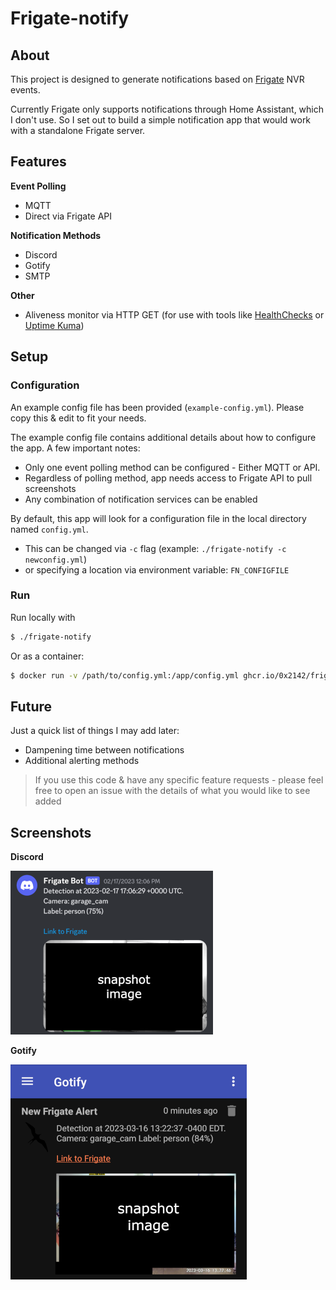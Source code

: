 # Frigate-notify

## About

This project is designed to generate notifications based on [Frigate](https://github.com/blakeblackshear/frigate) NVR events.

Currently Frigate only supports notifications through Home Assistant, which I don't use. So I set out to build a simple notification app that would work with a standalone Frigate server.

## Features

**Event Polling**
- MQTT
- Direct via Frigate API

**Notification Methods**
- Discord
- Gotify
- SMTP

**Other**
- Aliveness monitor via HTTP GET (for use with tools like [HealthChecks](https://github.com/healthchecks/healthchecks) or [Uptime Kuma](https://github.com/louislam/uptime-kuma))

## Setup 

### Configuration

An example config file has been provided (`example-config.yml`). Please copy this & edit to fit your needs.

The example config file contains additional details about how to configure the app. A few important notes:
- Only one event polling method can be configured - Either MQTT or API.
- Regardless of polling method, app needs access to Frigate API to pull screenshots
- Any combination of notification services can be enabled

By default, this app will look for a configuration file in the local directory named `config.yml`. 
- This can be changed via `-c` flag (example: `./frigate-notify -c newconfig.yml`)
- or specifying a location via environment variable: `FN_CONFIGFILE`


### Run

Run locally with 
```bash
$ ./frigate-notify
```

Or as a container:
```bash
$ docker run -v /path/to/config.yml:/app/config.yml ghcr.io/0x2142/frigate-notify:latest
```
## Future

Just a quick list of things I may add later:
- Dampening time between notifications
- Additional alerting methods

> If you use this code & have any specific feature requests - please feel free to open an issue with the details of what you would like to see added

## Screenshots

**Discord**

![Discord](/screenshots/discord.png)

**Gotify**

![Gotify](/screenshots/gotify.png)